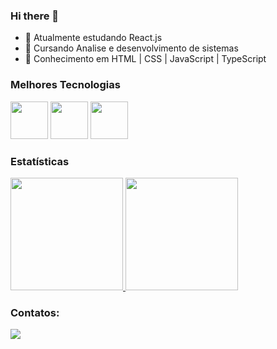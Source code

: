 ### Hi there 👋

- 🌱 Atualmente estudando React.js
- 👯 Cursando Analise e desenvolvimento de sistemas
- 🤔 Conhecimento em HTML | CSS | JavaScript | TypeScript

### Melhores Tecnologias

<div>
<img src="https://cdn.jsdelivr.net/gh/devicons/devicon/icons/javascript/javascript-original.svg" width="60"/>
<img src="https://cdn.jsdelivr.net/gh/devicons/devicon/icons/typescript/typescript-original.svg"  width="60" />
<img src="https://cdn.jsdelivr.net/gh/devicons/devicon/icons/react/react-original.svg"  width="60" />          
</div>

### Estatísticas
<div>
<a href="https://github.com/DevAlanCosta">
<img height="180em" src="https://github-readme-stats.vercel.app/api/top-langs/?username=DevAlanCosta&layout=compact&langs_count=7&theme=github_dark"/>
<img height="180em" src="https://github-readme-stats.vercel.app/api?username=DevAlanCosta&show_icons=true&theme=github_dark&include_all_commits=true&count_private=true"/>
  </a>
</div>

### Contatos:
<a href="https://www.linkedin.com/in/alancosta02" target="_blank"><img src="https://img.shields.io/badge/-LinkedIn-%230077B5?style=for-the-badge&logo=linkedin&logoColor=white" target="_blank"></a>  


